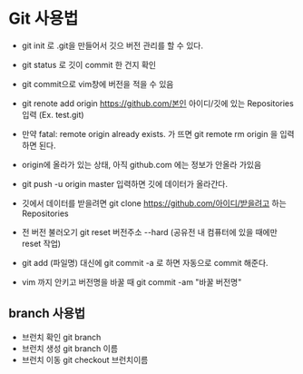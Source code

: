 # Git 사용법

* git init 로 .git을 만들어서 깃으 버전 관리를 할 수 있다.
* git status 로 깃이 commit 한 건지 확인
* git commit으로 vim창에 버전을 적을 수 있음
* git renote add origin https://github.com/본인 아이디/깃에 있는 Repositories 입력 (Ex. test.git)
* 만약 fatal: remote origin already exists. 가 뜨면 git remote rm origin 을 입력하면 된다.
* origin에 올라가 있는 상태, 아직 github.com 에는 정보가 안올라 가있음
* git push -u origin master 입력하면  깃에 데이터가 올라간다.
* 깃에서 데이터를 받을려면 git clone https://github.com/아이디/받을려고 하는 Repositories

* 전 버전 불러오기 git reset 버전주소 --hard (공유전 내 컴퓨터에 있을 때에만 reset 작업)

* git add (파일명) 대신에 git commit -a 로 하면 자동으로 commit 해준다.
* vim 까지 안키고 버전명을 바꿀 때 git commit -am "바꿀 버전명"

## branch 사용법

* 브런치 확인 git branch
* 브런치 생성 git branch 이름
* 브런치 이동 git checkout 브런치이름